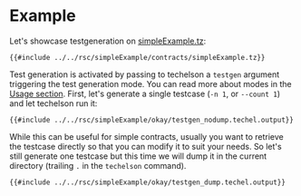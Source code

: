 # Example

Let's showcase testgeneration on [simpleExample.tz]:

```mic,ignore
{{#include ../../rsc/simpleExample/contracts/simpleExample.tz}}
```

Test generation is activated by passing to techelson a `testgen` argument triggering the test
generation mode. You can read more about modes in the [Usage section]. First, let's generate a
single testcase (`-n 1`, or `--count 1`) and let techelson run it:

```
{{#include ../../rsc/simpleExample/okay/testgen_nodump.techel.output}}
```

While this can be useful for simple contracts, usually you want to retrieve the testcase directly
so that you can modify it to suit your needs. So let's still generate one testcase but this time we
will dump it in the current directory (trailing `.` in the `techelson` command).

```mic
{{#include ../../rsc/simpleExample/okay/testgen_dump.techel.output}}
```

[simpleExample.tz]: ../../rsc/simpleExample/contracts/simpleExample.tz (The SimpleExample contract)
[Usage section]: ../quick_ref/usage.md (Usage section)